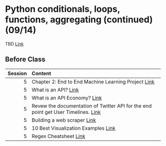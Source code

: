 Python conditionals, loops, functions, aggregating (continued)  (09/14)
============================

TBD [Link](../../sessions/session5)

## Before Class

|   Session | Content                                                                                                                                                                                    |
|----------:|:-------------------------------------------------------------------------------------------------------------------------------------------------------------------------------------------|
|         5 | Chapter 2: End to End Machine Learning Project [Link](https://www.amazon.com/Hands-Machine-Learning-Scikit-Learn-TensorFlow/dp/1492032646/)                                                |
|         5 | What is an API? [Link](https://www.freecodecamp.org/news/what-is-an-api-in-english-please-b880a3214a82/)                                                                                   |
|         5 | What is an API Economy? [Link](https://www.mulesoft.com/resources/api/what-is-an-api-economy)                                                                                              |
|         5 | Revew the documentation of Twitter API for the end point get User Timelines.  [Link](https://developer.twitter.com/en/docs/tweets/timelines/api-reference/get-statuses-user_timeline.html) |
|         5 | Building a web scraper [Link](https://www.dataquest.io/blog/web-scraping-tutorial-python/)                                                                                                 |
|         5 | 10 Best Visualization Examples [Link](https://www.tableau.com/learn/articles/best-beautiful-data-visualization-examples)                                                                   |
|         5 | Regex Cheatsheet [Link](https://medium.com/factory-mind/regex-tutorial-a-simple-cheatsheet-by-examples-649dc1c3f285)                                                                       |

